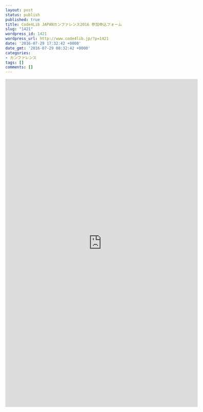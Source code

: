 ```yaml
---
layout: post
status: publish
published: true
title: Code4Lib JAPANカンファレンス2016 参加申込フォーム
slug: "1421"
wordpress_id: 1421
wordpress_url: http://www.code4lib.jp/?p=1421
date: '2016-07-29 17:32:42 +0000'
date_gmt: '2016-07-29 08:32:42 +0000'
categories:
- カンファレンス
tags: []
comments: []
---
```

<p><iframe src="https://docs.google.com/forms/d/e/1FAIpQLScNOBOdJJPUGEwg2oTKT6ovgUZIWuK4pEfkhgQ2I6Kxjz6Tgw/viewform?embedded=true" width="600" height="1024" frameborder="0" marginheight="0" marginwidth="0">読み込んでいます...</iframe></p>
